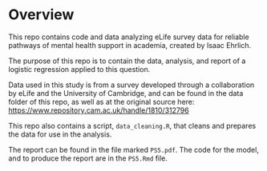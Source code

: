 # Overview

This repo contains code and data analyzing eLife survey data for reliable pathways of mental health support in academia, created by Isaac Ehrlich.

The purpose of this repo is to contain the data, analysis, and report of a logistic regression applied to this question.
 
Data used in this study is from a survey developed through a collaboration by eLife and the University of Cambridge, and can be found in the data folder of this repo, as well as at the original source here: https://www.repository.cam.ac.uk/handle/1810/312796 

This repo also contains a script, `data_cleaning.R`, that cleans and prepares the data for use in the analysis.

The report can be found in the file marked `PS5.pdf`. The code for the model, and to produce the report are in the `PS5.Rmd` file.






